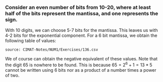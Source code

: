 ### Consider an even number of bits from 10-20, where at least half of the bits represent the mantissa, and one represents the sign.

With 10 digits, we can choose 5-7 bits for the mantissa. This leaves us with 4-2 bits for the exponential component.
For a 6 bit mantissa, we obtain the following table of values:

```csvtable
source: CIMAT-Notes/NUM1/Exercises/136.csv
```

We of course can obtain the negative equivalent of these values. 
Note that the digit 65 is nowhere to be found. This is because $65 = 2^6 + 1 = 13 * 5$ cannot be written using 6 bits nor as a product of a number times a power of two.
